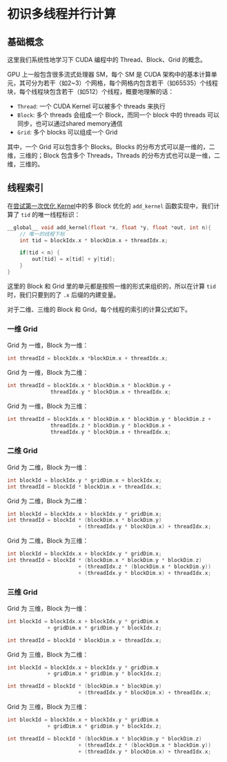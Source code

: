 # 初识多线程并行计算

## 基础概念

这里我们系统性地学习下 CUDA 编程中的 Thread、Block、Grid 的概念。

GPU 上一般包含很多流式处理器 SM，每个 SM 是 CUDA 架构中的基本计算单元，其可分为若干（如2~3）个网格，每个网格内包含若干（如65535）个线程块，每个线程块包含若干（如512）个线程，概要地理解的话：

+ `Thread`: 一个 CUDA Kernel 可以被多个 threads 来执行
+ `Block`: 多个 threads 会组成一个 Block，而同一个 block 中的 threads 可以同步，也可以通过shared memory通信
+ `Grid`: 多个 blocks 可以组成一个 Grid

其中，一个 Grid 可以包含多个 Blocks。Blocks 的分布方式可以是一维的，二维，三维的；Block 包含多个 Threads，Threads 的分布方式也可以是一维，二维，三维的。

## 线程索引

在[尝试第一次优化 Kernel](https://cuda.keter.top/first_refine_kernel/)中的多 Block 优化的 `add_kernel` 函数实现中，我们计算了 `tid` 的唯一线程标识：

```cpp
__global__ void add_kernel(float *x, float *y, float *out, int n){
    // 唯一的线程下标
    int tid = blockIdx.x * blockDim.x + threadIdx.x;

    if(tid < n) {
        out[tid] = x[tid] + y[tid];
    }
}
``` 

这里的 Block 和 Grid 里的单元都是按照一维的形式来组织的，所以在计算 `tid` 时，我们只要到的了 `.x` 后缀的内建变量。

对于二维、三维的 Block 和 Grid，每个线程的索引的计算公式如下。

### 一维 Grid
Grid 为 一维，Block 为一维：
```cpp
int threadId = blockIdx.x *blockDim.x + threadIdx.x; 
```

Grid 为 一维，Block 为二维：
```cpp
int threadId = blockIdx.x * blockDim.x * blockDim.y + 
              threadIdx.y * blockDim.x + threadIdx.x;  
```

Grid 为 一维，Block 为三维：
```cpp
int threadId = blockIdx.x * blockDim.x * blockDim.y * blockDim.z + 
              threadIdx.z * blockDim.y * blockDim.x +
              threadIdx.y * blockDim.x + threadIdx.x;  
```

### 二维 Grid
Grid 为 二维，Block 为一维：
```cpp
int blockId = blockIdx.y * gridDim.x + blockIdx.x;  
int threadId = blockId * blockDim.x + threadIdx.x;  
```

Grid 为 二维，Block 为二维：
```cpp
int blockId = blockIdx.x + blockIdx.y * gridDim.x;  
int threadId = blockId * (blockDim.x * blockDim.y)  
                       + (threadIdx.y * blockDim.x) + threadIdx.x;  
```

Grid 为 二维，Block 为三维：
```cpp
int blockId = blockIdx.x + blockIdx.y * gridDim.x;  
int threadId = blockId * (blockDim.x * blockDim.y * blockDim.z)  
                       + (threadIdx.z * (blockDim.x * blockDim.y))  
                       + (threadIdx.y * blockDim.x) + threadIdx.x;  
```

### 三维 Grid
Grid 为 三维，Block 为一维：
```cpp
int blockId = blockIdx.x + blockIdx.y * gridDim.x  
             + gridDim.x * gridDim.y * blockIdx.z;  

int threadId = blockId * blockDim.x + threadIdx.x;  
```

Grid 为 三维，Block 为二维：
```cpp
int blockId = blockIdx.x + blockIdx.y * gridDim.x  
             + gridDim.x * gridDim.y * blockIdx.z;  

int threadId = blockId * (blockDim.x * blockDim.y)  
                       + (threadIdx.y * blockDim.x) + threadIdx.x;  
```

Grid 为 三维，Block 为三维：
```cpp
int blockId = blockIdx.x + blockIdx.y * gridDim.x  
             + gridDim.x * gridDim.y * blockIdx.z;  

int threadId = blockId * (blockDim.x * blockDim.y * blockDim.z)  
                       + (threadIdx.z * (blockDim.x * blockDim.y))  
                       + (threadIdx.y * blockDim.x) + threadIdx.x;     
```
